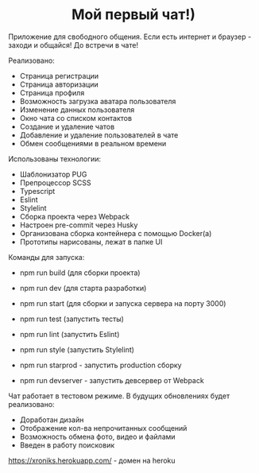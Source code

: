 <h1 align="center">Мой первый чат!)</h1>
Приложение для свободного общения. Если есть интернет и браузер - заходи и общайся! До встречи в чате!

<br>

Реализовано:
- Страница регистрации
- Страница авторизации
- Страница профиля
- Возможность загрузка аватара пользователя
- Изменение данных пользователя
- Окно чата со списком контактов
- Создание и удаление чатов
- Добавление и удаление пользователей в чате
- Обмен сообщениями в реальном времени

Использованы технологии:
- Шаблонизатор PUG
- Препроцессор SCSS
- Typescript
- Eslint
- Stylelint
- Сборка проекта через Webpack
- Настроен pre-commit через Husky
- Организована сборка контейнера с помощью Docker(а)
- Прототипы нарисованы, лежат в папке UI

Команды для запуска:
- npm run build (для сборки проекта)
- npm run dev (для старта разработки)
- npm run start (для сборки и запуска сервера на порту 3000)
- npm run test (запустить тесты)
- npm run lint (запустить Eslint)
- npm run style (запустить Stylelint)

- npm run starprod - запустить production сборку
- npm run devserver - запустить девсервер от Webpack


Чат работает в тестовом режиме.
В будущих обновлениях будет реализовано: 
- Доработан дизайн
- Отображение кол-ва непрочитанных сообщений
- Возможность обмена фото, видео и файлами
- Введен в работу поисковик

https://xroniks.herokuapp.com/ - домен на heroku
